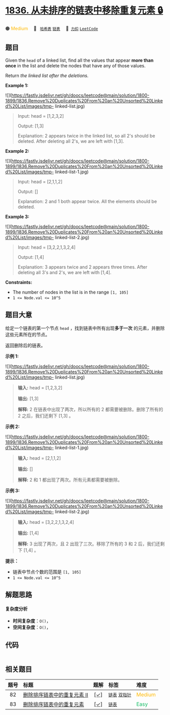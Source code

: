 # [1836. 从未排序的链表中移除重复元素 🔒](https://2xiao.github.io/leetcode-js/problem/1836.html)

🟠 <font color=#ffb800>Medium</font>&emsp; 🔖&ensp; [`哈希表`](/tag/hash-table.md) [`链表`](/tag/linked-list.md)&emsp; 🔗&ensp;[`力扣`](https://leetcode.cn/problems/remove-duplicates-from-an-unsorted-linked-list) [`LeetCode`](https://leetcode.com/problems/remove-duplicates-from-an-unsorted-linked-list)

## 题目

Given the `head` of a linked list, find all the values that appear **more than
once** in the list and delete the nodes that have any of those values.

Return _the linked list after the deletions._



**Example 1:**

![](https://fastly.jsdelivr.net/gh/doocs/leetcode@main/solution/1800-1899/1836.Remove%20Duplicates%20From%20an%20Unsorted%20Linked%20List/images/tmp-
linked-list.jpg)

> 
> 
> Input: head = [1,2,3,2]
> 
> 
> 
> Output: [1,3]
> 
> 
> 
> Explanation: 2 appears twice in the linked list, so all 2's should be deleted. After deleting all 2's, we are left with [1,3].
> 
> 

**Example 2:**

![](https://fastly.jsdelivr.net/gh/doocs/leetcode@main/solution/1800-1899/1836.Remove%20Duplicates%20From%20an%20Unsorted%20Linked%20List/images/tmp-
linked-list-1.jpg)

> 
> 
> Input: head = [2,1,1,2]
> 
> 
> 
> Output: []
> 
> 
> 
> Explanation: 2 and 1 both appear twice. All the elements should be deleted.
> 
> 

**Example 3:**

![](https://fastly.jsdelivr.net/gh/doocs/leetcode@main/solution/1800-1899/1836.Remove%20Duplicates%20From%20an%20Unsorted%20Linked%20List/images/tmp-
linked-list-2.jpg)

> 
> 
> Input: head = [3,2,2,1,3,2,4]
> 
> 
> 
> Output: [1,4]
> 
> 
> 
> Explanation: 3 appears twice and 2 appears three times. After deleting all 3's and 2's, we are left with [1,4].
> 
> 

**Constraints:**

  * The number of nodes in the list is in the range `[1, 105]`
  * `1 <= Node.val <= 10^5`


## 题目大意

给定一个链表的第一个节点 `head` ，找到链表中所有出现**多于一次** 的元素，并删除这些元素所在的节点。

返回删除后的链表。

**示例 1:**

![](https://fastly.jsdelivr.net/gh/doocs/leetcode@main/solution/1800-1899/1836.Remove%20Duplicates%20From%20an%20Unsorted%20Linked%20List/images/tmp-
linked-list.jpg)

> 
> 
> 
> 
> 
> **输入:** head = [1,2,3,2]
> 
> **输出:** [1,3]
> 
> **解释:** 2 在链表中出现了两次，所以所有的 2 都需要被删除。删除了所有的 2 之后，我们还剩下 [1,3] 。
> 
> 

**示例 2:**

![](https://fastly.jsdelivr.net/gh/doocs/leetcode@main/solution/1800-1899/1836.Remove%20Duplicates%20From%20an%20Unsorted%20Linked%20List/images/tmp-
linked-list-1.jpg)

> 
> 
> 
> 
> 
> **输入:** head = [2,1,1,2]
> 
> **输出:** []
> 
> **解释:** 2 和 1 都出现了两次。所有元素都需要被删除。
> 
> 

**示例 3:**

![](https://fastly.jsdelivr.net/gh/doocs/leetcode@main/solution/1800-1899/1836.Remove%20Duplicates%20From%20an%20Unsorted%20Linked%20List/images/tmp-
linked-list-2.jpg)

> 
> 
> 
> 
> 
> **输入:** head = [3,2,2,1,3,2,4]
> 
> **输出:** [1,4]
> 
> **解释:** 3 出现了两次，且 2 出现了三次。移除了所有的 3 和 2 后，我们还剩下 [1,4] 。
> 
> 

**提示：**

  * 链表中节点个数的范围是 `[1, 105]`
  * `1 <= Node.val <= 10^5`


## 解题思路

#### 复杂度分析

- **时间复杂度**：`O()`，
- **空间复杂度**：`O()`，

## 代码

```javascript

```

## 相关题目

<!-- prettier-ignore -->
| 题号 | 标题 | 题解 | 标签 | 难度 |
| :------: | :------ | :------: | :------ | :------ |
| 82 | [删除排序链表中的重复元素 II](https://leetcode.com/problems/remove-duplicates-from-sorted-list-ii) | [[✓]](/problem/0082.md) |  [`链表`](/tag/linked-list.md) [`双指针`](/tag/two-pointers.md) | <font color=#ffb800>Medium</font> |
| 83 | [删除排序链表中的重复元素](https://leetcode.com/problems/remove-duplicates-from-sorted-list) | [[✓]](/problem/0083.md) |  [`链表`](/tag/linked-list.md) | <font color=#15bd66>Easy</font> |